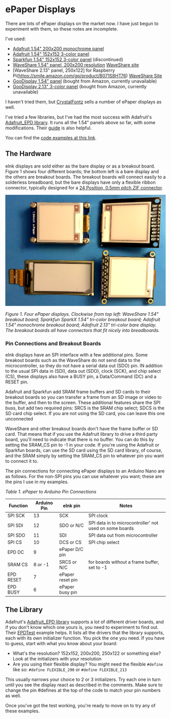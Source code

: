 # ePaper Displays

There are lots of ePaper displays on the market now. I have just begun to experiment with them, so these notes are incomplete.

I've used:
* [Adafruit  1.54" 200x200 monochrome panel](https://www.adafruit.com/product/4196)
* [Adafruit 1.54" 152x152 3-color panel](https://www.adafruit.com/product/3625)
* [Sparkfun 1.54" 152x152 3-color panel](https://www.sparkfun.com/products/retired/14892) (discontinued)
* [WaveShare 1.54" panel, 200x200 resolution](https://smile.amazon.com/gp/product/B07DH6SBZM) [WaveShare site](https://www.waveshare.com/1.54inch-e-paper-module-b.htm)
* [WaveShare  2.13" panel, 250x122] for Raspberry Pi(https://smile.amazon.com/gp/product/B071S8HT76) [WaveShare Site](https://www.waveshare.com/product/displays/e-paper/epaper-3/2.13inch-e-paper-hat.htm)
* [GooDisplay 1.54" panel](https://smile.amazon.com/gp/product/B0788MSH89/) (bought from Amazon, currently unavailable)
* [GooDisplay 2.13" 3-color panel](https://smile.amazon.com/gp/product/B078KB3HSP) (bought from Amazon, currently unavailable)

I haven't tried them, but [CrystalFontz]() sells a number of ePaper displays as well. 

I've tried a few libraries, but I've had the most success with Adafruit's [Adafruit_EPD library](https://github.com/adafruit/Adafruit_EPD). It runs all the 1.54" panels above so far, with some modifications. Their [guide](https://learn.adafruit.com/adafruit-eink-display-breakouts?view=all) is also helpful. 

You can find the [code examples at this link](https://github.com/tigoe/display-examples/tree/main/EPaper_Examples).


## The Hardware
eInk displays are sold either as the bare display or as a breakout board. Figure 1 shows four different boards; the bottom left is a bare display and the others are breakout boards. The breakout boards will connect easily to a solderless breadboard, but the bare displays have only a flexible ribbon connector, typically  designed for a [24 Position, 0.5mm pitch ZIF connector](https://www.crystalfontz.com/product/cs050z24ga0-24-position-zif-connector).

![Figure 1. Four ePaper Displays](epaper-displays.png)

*Figure 1. Four ePaper displays. Clockwise from top left: WaveShare 1.54" breakout board; Sparkfun SparkX 1.54" tri-color breakout board; Adafruit 1.54" monochrome breakout board; Adafruit 2.13" tri-color bare display. The breakout boards all have connectors that fit nicely into breadboards.*

### Pin Connections and Breakout Boards

eInk displays have an SPI interface with a few additional pins. Some breakout boards such as the WaveShare do not send data to the microcontroller, so they do not have a serial data out (SDO) pin. IN addition to the usual SPI data in (SDI), data out (SDO), clock (SCK), and chip select (CS), these displays also have a BUSY pin, a Data/Command (DC) and a RESET pin. 

Adafruit and Sparkfun add SRAM frame buffers and SD cards to their breakout boards so you can transfer a frame from an SD image or video to the buffer, and then to the screen. These additional features share the SPI buss, but add two required pins: SRCS is the SRAM chip select; SDCS is the SD card chip select. If you are not using the SD card, you can leave this one unconnected

WaveShare and other breakout boards don't have the frame buffer or SD card. That means that if you use the Adafruit library to drive a third party board, you'll need to indicate that there is no buffer. You can do this by setting the SRAM_CS pin to -1 in your code.  If you're using the Adafruit or Sparkfun boards, can use the SD card using the SD card library, of course, and the SRAM simply by setting the SRAM_CS pin to whatever pin you want to connect it to. 

The pin connections for connecting ePaper displays to an Arduino Nano are as follows. For the non-SPI pins you can use whatever you want; these are the pins I use in my examples.

*Table 1. ePaper to Arduino Pin Connections*

| Function | Arduino Pin | eInk pin | Notes |
|---|---|---|---|
| SPI SCK | 13 | SCK | SPI clock | 
| SPI SDI | 12 | SDO or N/C | SPI data in to microcontroller' not used on some boards |
| SPI SDO | 11 | SDI | SPI data out from microcontroller |
| SPI CS | 10 | DCS or CS | SPI chip select |
| EPD DC  | 9 | ePaper D/C pin |
| SRAM CS  | 8 or -1 | SRCS or N/C | for boards without a frame buffer, set to -1 |
| EPD RESET  |  7 | ePaper reset pin | |
| EPD BUSY  |  6 | ePaper busy pin | | 

## The Library
Adafruit's [Adafruit_EPD library](https://github.com/adafruit/Adafruit_EPD) supports a lot of different driver boards, and if you don't know which one yours is, you need to experiment to find out. Their [EPDTest](https://github.com/adafruit/Adafruit_EPD/blob/master/examples/EPDTest/EPDTest.ino) example helps. It lists all the drivers that the library supports, each with its own initializer function. You pick the one you need. If you have to guess, start with what you know about your board:
* What's the resolution? 152x152, 200x200, 250x122 or something else? Look at the initializers with your resolution
* Are you using their flexible display? You might need the flexible `#define` like so: `#define FLEXIBLE_290` or `#define FLEXIBLE_213`

This usually narrows your choice to 2 or 3 initializers. Try each one in turn until you see the display react as described in the comments. Make sure to change the pin #defines at the top of the code to match your pin numbers as well. 

Once you've got the test working, you're ready to move on to try any of these examples.